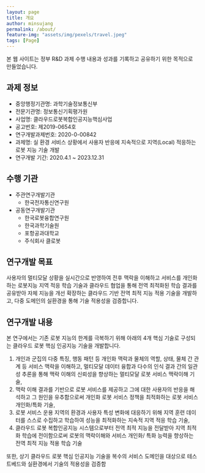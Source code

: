```yaml
---
layout: page
title: 개요
author: minsujang
permalink: /about/
feature-img: "assets/img/pexels/travel.jpeg"
tags: [Page]
---
```


본 웹 사이트는 정부 R&D 과제 수행 내용과 성과를 기록하고 공유하기 위한 목적으로 만들었습니다.

## 과제 정보

- 중앙행정기관명: 과학기술정보통신부
- 전문기관명: 정보통신기획평가원
- 사업명: 클라우드로봇복합인공지능핵심사업
- 공고번호: 제2019-0654호
- 연구개발과제번호: 2020-0-00842
- 과제명: 실 환경 서비스 상황에서 사용자 반응에 지속적으로 지역(Local) 적응하는 로봇 지능 기술 개발
- 연구개발 기간: 2020.4.1 ~ 2023.12.31

## 수행 기관

- 주관연구개발기관
    - 한국전자통신연구원
- 공동연구개발기관
    - 한국로봇융합연구원
    - 한국과학기술원
    - 포항공과대학교
    - 주식회사 클로봇

## 연구개발 목표
사용자의 멀티모달 상황을 실시간으로 반영하여 전후 맥락을 이해하고 서비스를 개인화 하는 로봇지능 지역 적응 학습 기술과 클라우드 협업을 통해 전역 최적화된 학습 결과를 공유받아 자체 지능을 개선 확장하는 클라우드 기반 전역 최적 지능 적용 기술을 개발하고, 다중 도메인의 실환경을 통해 기술 적용성을 검증합니다.

## 연구개발 내용
본 연구에서는 기존 로봇 지능의 한계를 극복하기 위해 아래의 4개 핵심 기술로 구성되는 클라우드 로봇 핵심 인공지능 기술을 개발합니다.

1. 개인과 군집의 다중 특징, 행동 패턴 등 개인화 맥락과 물체의 역할, 상태, 물체 간 관계 등 서비스 맥락을 이해하고, 멀티모달 데이터 융합과 다수의 인식 결과 간의 일관성 추론을 통해 맥락 이해의 신뢰성을 향상하는 멀티모달 로봇 서비스 맥락이해 기술,
2. 맥락 이해 결과를 기반으로 로봇 서비스를 제공하고 그에 대한 사용자의 반응을 해석하고 그 원인을 유추함으로써 개인화 로봇 서비스 정책을 최적화하는 로봇 서비스 개인화/특화 기술,
3. 로봇 서비스 운용 지역의 환경과 사용자 특성 변화에 대응하기 위해 지역 훈련 데이터를 스스로 수집하고 학습하여 성능을 최적화하는 지속적 지역 적응 학습 기술, 
4. 클라우드 로봇 복합인공지능 시스템으로부터 전역 최적 지능을 전달받아 지역 최적화 학습에 전이함으로써 로봇의 맥락이해와 서비스 개인화/ 특화 능력을 향상하는 전역 최적 지능 적용 학습 기술

또한, 상기 클라우드 로봇 핵심 인공지능 기술을 복수의 서비스 도메인을 대상으로 테스트베드와 실환경에서 기술의 적용성을 검증함
